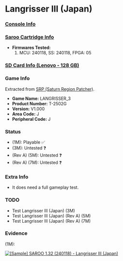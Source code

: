 # Langrisser III (Japan)

### [Console Info](../../../../Info/Consoles/VA13/README.md)

### [Saroo Cartridge Info](../../../../Info/Cartridges/RetroGameParadiseStore/1.32F/README.md)

- <b>Firmwares Tested:</b>
  1. MCU: 240118, SS: 240118, FPGA: 05

### [SD Card Info (Lenovo - 128 GB)](../../../../Info/SdCards/Lenovo/128GB/fat32/README.md)

### Game Info

Extracted from [SRP (Saturn Region Patcher)](https://segaxtreme.net/resources/saturn-region-patcher.81/download).

- <b>Game Name:</b> LANGRISSER_3
- <b>Product Number:</b> T-2502G
- <b>Version:</b> V1.000
- <b>Area Code:</b> J
- <b>Peripheral Code:</b> J

### Status

- (1M): Playable :white_check_mark:
- (3M): Untested :question:
- (Rev A) (5M): Untested :question:
- (Rev A) (7M): Untested :question:

### Extra Info

- It does need a full gameplay test.

### TODO

- Test Langrisser III (Japan) (3M)
- Test Langrisser III (Japan) (Rev A) (5M)
- Test Langrisser III (Japan) (Rev A) (7M)

### Evidence

(1M):

[![[Sample] SAROO 1.32 (240118) - Langrisser III (Japan)](https://img.youtube.com/vi/QSR1-XTx8y0/0.jpg)](https://www.youtube.com/watch?v=QSR1-XTx8y0)
